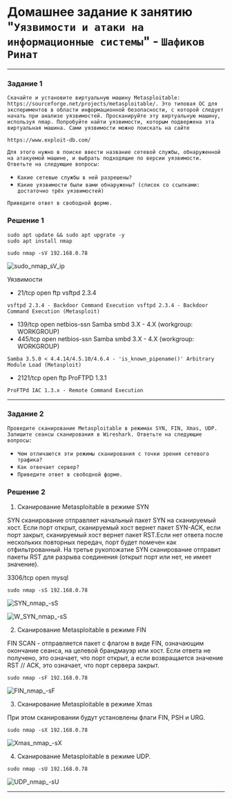 # Домашнее задание к занятию "`Уязвимости и атаки на информационные системы`" - `Шафиков Ринат`

---

### Задание 1

`Скачайте и установите виртуальную машину Metasploitable: https://sourceforge.net/projects/metasploitable/.
Это типовая ОС для экспериментов в области информационной безопасности, с которой следует начать при анализе уязвимостей.
Просканируйте эту виртуальную машину, используя nmap.
Попробуйте найти уязвимости, которым подвержена эта виртуальная машина.
Сами уязвимости можно поискать на сайте` 

```
https://www.exploit-db.com/
```

`Для этого нужно в поиске ввести название сетевой службы, обнаруженной на атакуемой машине, и выбрать подходящие по версии уязвимости.
Ответьте на следующие вопросы:`
- `Какие сетевые службы в ней разрешены?`
- `Какие уязвимости были вами обнаружены? (список со ссылками: достаточно трёх уязвимостей)`

`Приведите ответ в свободной форме.`

### Решение 1

```
sudo apt update && sudo apt upgrate -y
sudo apt install nmap
```
```
sudo nmap -sV 192.168.0.78
```

![sudo_nmap_sV_ip](img/sudo_nmap_sV_ip.png)

Уязвимости

- 21/tcp   open  ftp         vsftpd 2.3.4

`vsftpd 2.3.4 - Backdoor Command Execution
vsftpd 2.3.4 - Backdoor Command Execution (Metasploit)`

- 139/tcp  open  netbios-ssn Samba smbd 3.X - 4.X (workgroup: WORKGROUP)
- 445/tcp  open  netbios-ssn Samba smbd 3.X - 4.X (workgroup: WORKGROUP)

`Samba 3.5.0 < 4.4.14/4.5.10/4.6.4 - 'is_known_pipename()' Arbitrary Module Load (Metasploit)`

- 2121/tcp open  ftp         ProFTPD 1.3.1

`ProFTPd IAC 1.3.x - Remote Command Execution`

---

### Задание 2

`Проведите сканирование Metasploitable в режимах SYN, FIN, Xmas, UDP.
Запишите сеансы сканирования в Wireshark.
Ответьте на следующие вопросы:`

- `Чем отличаются эти режимы сканирования с точки зрения сетевого трафика?`
- `Как отвечает сервер?`
- `Приведите ответ в свободной форме.`

### Решение 2

1. Cканирование Metasploitable в режиме SYN

SYN сканирование отправляет начальный пакет SYN на сканируемый хост. Если порт открыт, сканируемый хост вернет пакет SYN-ACK, если порт закрыт, сканируемый хост вернет пакет RST.Если нет ответа после нескольких повторных передач, порт будет помечен как отфильтрованный. На третье рукопожатие SYN сканирование отправит пакеты RST для разрыва соединения (открыт порт или нет, не имеет значение).


3306/tcp open  mysql

```
sudo nmap -sS 192.168.0.78
```
![SYN_nmap_-sS](img/SYN_nmap_-sS.png)

![W_SYN_nmap_-sS](img/W_SYN_nmap_-sS.png)

2. Cканирование Metasploitable в режиме FIN

FIN SCAN - отправляется пакет с флагом в виде FIN, означающим окончание сеанса, на целевой брандмауэр или хост. Если ответа не получено, это означает, что порт открыт, а если возвращается значение RST // ACK, это означает, что порт сервера закрыт. 

```
sudo nmap -sF 192.168.0.78
```

![FIN_nmap_-sF](img/FIN_nmap_-sF.png)

3. Cканирование Metasploitable в режиме Xmas

При этом сканировании будут установлены флаги FIN, PSH и URG.

```
sudo nmap -sX 192.168.0.78
```

![Xmas_nmap_-sX](img/Xmas_nmap_-sX.png)

4. Cканирование Metasploitable в режиме UDP.

```
sudo nmap -sU 192.168.0.78
```

![UDP_nmap_-sU](img/1UDP_nmap_-sU.png)














---
